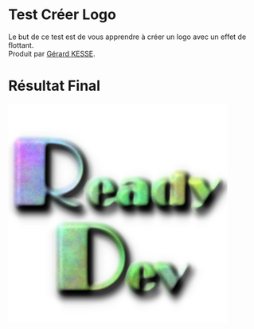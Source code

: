 # Test Créer Logo 

Le but de ce test est de vous apprendre à créer un logo avec un effet de flottant.  
Produit par 
[Gérard KESSE](https://github.com/gkesse/ "https://github.com/gkesse").

# Résultat Final

![Logo.png](https://raw.githubusercontent.com/gkesse/ReadyGimp/master/Logo/Logo.png)
